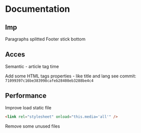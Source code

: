 # Documentation


## Imp


Paragraphs splitted 
Footer stick bottom


## Acces

Semantic - article tag
time

Add some HTML tags properties - like title and lang see commit:
`71099397c16be383998cafeb28408eb3288be4c4`



## Performance

Improve load static file 

```html
<link rel="stylesheet" onload="this.media='all'" />
```

Remove some unused files
